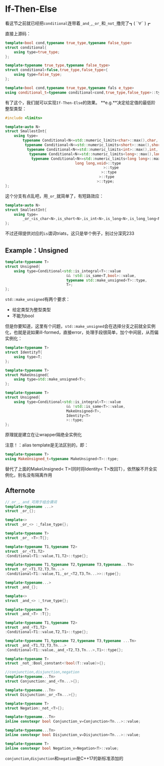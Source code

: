 # If-Then-Else

看这节之前就已经把`conditional`连带着`_and_`,`_or_`和`_not_`撸完了┓( ´∀` )┏

直接上源码：

```cpp
template<bool cond,typename true_type,typename false_type>
struct conditional{
    using type=true_type;
};

template<typename true_type,typename false_type>
struct conditional<false,true_type,false_type>{
    using type=false_type;
};

template<bool cond,typename true_type,typename fals e_type>
using conditional_t=typename conditional<cond,true_type,false_type>::type;
```

有了这个，我们就可以实现`If-Then-Else`的效果。 
**e.g.**决定给定值的最低阶整型类型：

```cpp
#include <limits>

template<auto N>
struct SmallestInt{
    using type=
        typename Conditional<N<=std::numeric_limits<char>::max(),char,
    	 typename Conditional<N<=std::numeric_limits<short>::max(),short,
          typename Conditional<N<=std::numeric_limits<int>::max(),int,
    	   typename Conditional<N<=std::numeric_limits<long>::max(),long,
    	    typename Conditional<N<=std::numeric_limits<long long>::max(),
    							long long,void>::type
                                    		 >::type
                                            >::type
                                           >::type
                                          >::type;
};
```

这个分支有点乱吧，用`_or_`就简单了，有短路效应：

```cpp
template<auto N>
struct SmallestInt{
    using type=
        _or_<is_char<N>,is_short<N>,is_int<N>,is_long<N>,is_long_long<N>>;
};
```

不过还得提供对应的`is`谓词triats，这只是举个例子，别过分深究​233

## Example：Unsigned

```cpp
template<typename T>
struct Unsigned{
  	using type=Conditional<std::is_integral<T>::value
        					&& !std::is_same<T,bool>::value,
    					    typename std::make_unsigned<T>::type,
    						T>;
};
```

`std::make_unsigned`有两个要求：

* 给定类型为整型类型
* 不能为bool

但是你要知道，这里有个问题，`std::make_unsigned`会在选择分支之前就全实例化，也就是说如果ill-formed，直接error，处理手段很简单，加个中间层，从而偏实例化：

```cpp
template<typename T>
struct IdentityT{
    using type=T;
};

template<typename T>
struct MakeUnsigned{
    using type=std::make_unsigned<T>;
};

template<typename T>
struct Unsigned{
    using type=Conditional<std::is_integral<T>::value
        					&& !std::is_same<T>::value,
    						MakeUnsigned<T>,
    						Identity<T>
                            >::type;
};
```

原理就是建立在让wrapper隔绝全实例化

注意！：alias template是无法区别的，即：

```cpp
template<typename T>
using MakeUnsigned_t=typename MakeUnsigned<T>::type;
```

替代了上面的MakeUnsigned< T>(同时将Identity< T>改回T），依然躲不开全实例化，别名没有隔离作用

## Afternote

```cpp
//_or_,_and_可用于组合谓词
template<typename ...>
struct _or_{};

template<>
struct _or_<> :_false_type{};

template<typename T>
struct _or_ <T>:T{};

template<typename T1,typename T2>
struct _or_<T1,T2>
:Conditional<T1::value,T1,T2>::type{};

template<typename T1,typename T2,typename T3,typename...Tn>
struct _or_<T1,T2,T3,Tn...>
:Conditional<T1::value,T1,_or_<T2,T3,Tn...>>::type{};

template<typename...>
struct _and_{};

template<>
struct _and_<> :_true_type{};

template<typename T>
struct _and_<T> :T{};

template<typename T1,typename T2>
struct _and_<T1,T2>
:Conditional<T1::value,T2,T1>::type{};

template<typename T1,typename T2,typename T3,typename ...Tn>
struct _and_<T1,T2,T3,Tn...>
:Conditional<T1::value,_and_<T2,T3,Tn...>,T1>::type{};

template<typename T>
struct _not_:Bool_constant<!bool(T::value)>{};

//conjunction,disjunction,negation
template<typename...Tn>
struct Conjunction:_and_<Tn...>{};

template<typename...Tn>
struct Disjunction:_or_<Tn...>{};

template<typename T>
struct Negation:_not_<T>{};

template<typename...Tn>
inline constexpr bool Conjunction_v=Conjunction<Tn...>::value;

template<typename...Tn>
inline constexpr bool Disjunction_v=Disjunction<Tn...>::value;

template<typename T>
inline constexpr bool Negation_v=Negation<T>::value;
```

`conjunction`,`disjunction`和`negation`是C++17的新标准添加的